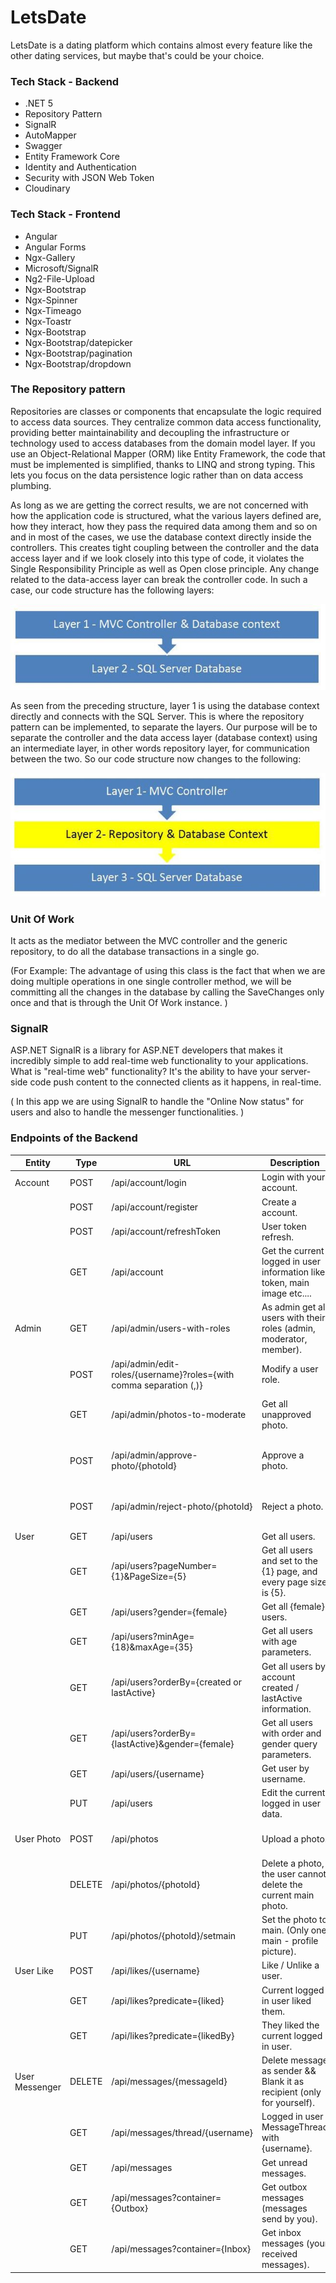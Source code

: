 # LetsDate

LetsDate is a dating platform which contains almost every feature like the other dating services, but maybe that's could be your choice.

### Tech Stack - Backend

- .NET 5
- Repository Pattern
- SignalR
- AutoMapper
- Swagger
- Entity Framework Core
- Identity and Authentication
- Security with JSON Web Token
- Cloudinary

### Tech Stack - Frontend

- Angular
- Angular Forms
- Ngx-Gallery
- Microsoft/SignalR
- Ng2-File-Upload
- Ngx-Bootstrap
- Ngx-Spinner
- Ngx-Timeago
- Ngx-Toastr
- Ngx-Bootstrap
- Ngx-Bootstrap/datepicker
- Ngx-Bootstrap/pagination
- Ngx-Bootstrap/dropdown

### The Repository pattern

Repositories are classes or components that encapsulate the logic required to access data sources. They centralize common data access functionality, providing better maintainability and decoupling the infrastructure or technology used to access databases from the domain model layer. If you use an Object-Relational Mapper (ORM) like Entity Framework, the code that must be implemented is simplified, thanks to LINQ and strong typing. This lets you focus on the data persistence logic rather than on data access plumbing.

As long as we are getting the correct results, we are not concerned with how the application code is structured, what the various layers defined are, how they interact, how they pass the required data among them and so on and in most of the cases, we use the database context directly inside the controllers. This creates tight coupling between the controller and the data access layer and if we look closely into this type of code, it violates the Single Responsibility Principle as well as Open close principle. Any change related to the data-access layer can break the controller code. In such a case, our code structure has the following layers:

![First code structure](images/1.jpg)

As seen from the preceding structure, layer 1 is using the database context directly and connects with the SQL Server. This is where the repository pattern can be implemented, to separate the layers. Our purpose will be to separate the controller and the data access layer (database context) using an intermediate layer, in other words repository layer, for communication between the two. So our code structure now changes to the following:

![Sec code structure](images/2.jpg)

### Unit Of Work

It acts as the mediator between the MVC controller and the generic repository, to do all the database transactions in a single go.

(For Example: The advantage of using this class is the fact that when we are doing multiple operations in one single controller method, we will be committing all the changes in the database by calling the SaveChanges only once and that is through the Unit Of Work instance. )

### SignalR

ASP.NET SignalR is a library for ASP.NET developers that makes it incredibly simple to add real-time web functionality to your applications. What is "real-time web" functionality? It's the ability to have your server-side code push content to the connected clients as it happens, in real-time.

( In this app we are using SignalR to handle the "Online Now status" for users and also to handle the messenger functionalities. )

### Endpoints of the Backend

| Entity         | Type   | URL                                                                | Description                                                               | Success                                                | Authorize                     |
| -------------- | ------ | ------------------------------------------------------------------ | ------------------------------------------------------------------------- | ------------------------------------------------------ | ----------------------------- |
| Account        | POST   | /api/account/login                                                 | Login with your account.                                                  | 200 OK                                                 | No                            |
|                | POST   | /api/account/register                                              | Create a account.                                                         | 200 OK                                                 | No                            |
|                | POST   | /api/account/refreshToken                                          | User token refresh.                                                       | 200 OK                                                 | Yes                           |
|                | GET    | /api/account                                                       | Get the current logged in user information like token, main image etc.... | 200 OK                                                 | Yes                           |
| Admin          | GET    | /api/admin/users-with-roles                                        | As admin get all users with their roles (admin, moderator, member).       | 200 OK                                                 | Yes & Admin role              |
|                | POST   | /api/admin/edit-roles/{username}?roles={with comma separation (,)} | Modify a user role.                                                       | 200 OK                                                 | Yes & Admin role              |
|                | GET    | /api/admin/photos-to-moderate                                      | Get all unapproved photo.                                                 | 200 OK                                                 | Yes & Moderator or Admin role |
|                | POST   | /api/admin/approve-photo/{photoId}                                 | Approve a photo.                                                          | 200 OK                                                 | Yes & Moderator or Admin role |
|                | POST   | /api/admin/reject-photo/{photoId}                                  | Reject a photo.                                                           | 200 OK                                                 | Yes & Moderator or Admin role |
| User           | GET    | /api/users                                                         | Get all users.                                                            | 200 OK                                                 | Yes                           |
|                | GET    | /api/users?pageNumber={1}&PageSize={5}                             | Get all users and set to the {1} page, and every page size is {5}.        | 200 OK                                                 | Yes                           |
|                | GET    | /api/users?gender={female}                                         | Get all {female} users.                                                   | 200 OK                                                 | Yes                           |
|                | GET    | /api/users?minAge={18}&maxAge={35}                                 | Get all users with age parameters.                                        | 200 OK                                                 | Yes                           |
|                | GET    | /api/users?orderBy={created or lastActive}                         | Get all users by account created / lastActive information.                | 200 OK                                                 | Yes                           |
|                | GET    | /api/users?orderBy={lastActive}&gender={female}                    | Get all users with order and gender query parameters.                     | 200 OK                                                 | Yes                           |
|                | GET    | /api/users/{username}                                              | Get user by username.                                                     | 200 OK                                                 | Yes                           |
|                | PUT    | /api/users                                                         | Edit the current logged in user data.                                     | 200 OK                                                 | Yes                           |
| User Photo     | POST   | /api/photos                                                        | Upload a photo.                                                           | 201 Created (location header to /api/users/{username}) | Yes                           |
|                | DELETE | /api/photos/{photoId}                                              | Delete a photo, the user cannot delete the current main photo.            | 200 OK                                                 | Yes                           |
|                | PUT    | /api/photos/{photoId}/setmain                                      | Set the photo to main. (Only one main - profile picture).                 | 200 OK                                                 | Yes                           |
| User Like      | POST   | /api/likes/{username}                                              | Like / Unlike a user.                                                     | 200 OK                                                 | Yes                           |
|                | GET    | /api/likes?predicate={liked}                                       | Current logged in user liked them.                                        | 200 OK                                                 | Yes                           |
|                | GET    | /api/likes?predicate={likedBy}                                     | They liked the current logged in user.                                    | 200 OK                                                 | Yes                           |
| User Messenger | DELETE | /api/messages/{messageId}                                          | Delete message as sender && Blank it as recipient (only for yourself).    | 200 OK                                                 | Yes                           |
|                | GET    | /api/messages/thread/{username}                                    | Logged in user MessageThread with {username}.                             | 200 OK                                                 | Yes                           |
|                | GET    | /api/messages                                                      | Get unread messages.                                                      | 200 OK                                                 | Yes                           |
|                | GET    | /api/messages?container={Outbox}                                   | Get outbox messages (messages send by you).                               | 200 OK                                                 | Yes                           |
|                | GET    | /api/messages?container={Inbox}                                    | Get inbox messages (your received messages).                              | 200 OK                                                 | Yes                           |
